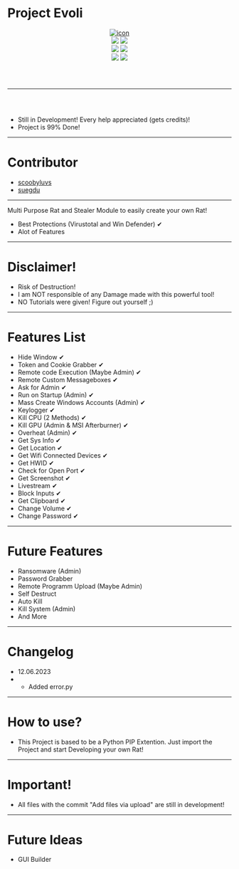 # Project Evoli
<div align="center">
<a href="https://ibb.co/K2Yfdkh"><img src="https://i.ibb.co/K2Yfdkh/icon.png" alt="icon" border="0" /></a>
</div>
<div align="center">
    <img src="https://img.shields.io/github/languages/top/lopekinz/project-evoli?color=%23000000">
    <img src="https://img.shields.io/github/stars/lopekinz/project-evoli?color=%23000000&logoColor=%23000000">
    <br>
    <img src="https://img.shields.io/github/commit-activity/w/lopekinz/project-evoli?color=%23000000"> 
    <img src="https://img.shields.io/github/last-commit/lopekinz/project-evoli?color=%23000000&logoColor=%23000000">
    <br>
    <img src="https://img.shields.io/github/issues/lopekinz/project-evoli?color=%23000000&logoColor=%23000000">
    <img src="https://img.shields.io/github/issues-closed/lopekinz/project-evoli?color=%23000000&logoColor=%23000000">
    <br>
   
</div>
<hr style="border-radius: 2%; margin-top: 60px; margin-bottom: 60px;" noshade="" size="20" width="100%">

* Still in Development! Every help appreciated (gets credits)! 
* Project is 99% Done!
-------------------
# Contributor
* [scoobyluvs](https://github.com/scoobyluvs)
* [suegdu](https://github.com/suegdu)
--------------------
Multi Purpose Rat and Stealer Module to easily create your own Rat!
- Best Protections (Virustotal and Win Defender) ✔
- Alot of Features
---------------------------
# Disclaimer!
- Risk of Destruction!
- I am NOT responsible of any Damage made with this powerful tool!
- NO Tutorials were given! Figure out yourself ;)
---------------------------
# Features List
* Hide Window ✔
* Token and Cookie Grabber ✔
* Remote code Execution (Maybe Admin) ✔
* Remote Custom Messageboxes ✔
* Ask for Admin ✔
* Run on Startup (Admin) ✔
* Mass Create Windows Accounts (Admin) ✔
* Keylogger ✔
* Kill CPU  (2 Methods) ✔
* Kill GPU (Admin & MSI Afterburner) ✔
* Overheat (Admin) ✔
* Get Sys Info  ✔
* Get Location ✔
* Get Wifi Connected Devices ✔
* Get HWID ✔
* Check for Open Port ✔
* Get Screenshot ✔
* Livestream ✔
* Block Inputs ✔
* Get Clipboard ✔
* Change Volume ✔
* Change Password ✔
-------------------------
# Future Features
* Ransomware (Admin)
* Password Grabber
* Remote Programm Upload (Maybe Admin)
* Self Destruct 
* Auto Kill
* Kill System (Admin) 
* And More
-------------------------
# Changelog
* 12.06.2023
* - Added error.py
-------------------------
# How to use?
* This Project is based to be a Python PIP Extention. Just import the Project and start Developing your own Rat!
-------------------------
# Important!
* All files with the commit "Add files via upload" are still in development!
-------------------------
# Future Ideas
* GUI Builder
